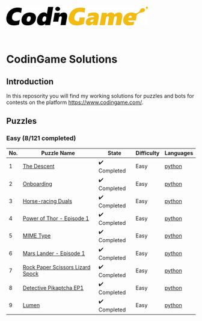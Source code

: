 [![CodinGame](/CodinGame.png)](https://www.codingame.com/ "CodinGame")

<br>

# CodinGame Solutions

## Introduction

In this reposority you will find my working solutions for puzzles and bots for contests on the platform https://www.codingame.com/.

## Puzzles

### Easy (8/121 completed)

| No. | Puzzle Name | State| Difficulty | Languages |
|-----|-------------|------|------------|-----------|
| 1 | [The Descent](https://www.codingame.com/training/easy/the-descent) | :heavy_check_mark: Completed | Easy | [python](Puzzles/The_Descent.py) |
| 2 | [Onboarding](https://www.codingame.com/training/easy/onboarding) | :heavy_check_mark: Completed | Easy | [python](Puzzles/Onboarding.py)|
| 3 | [Horse-racing Duals](https://www.codingame.com/training/easy/horse-racing-duals) | :heavy_check_mark: Completed | Easy | [python](Puzzles/Horse-racing_Duals.py)|
| 4 | [Power of Thor - Episode 1](https://www.codingame.com/training/easy/power-of-thor-episode-1) | :heavy_check_mark: Completed | Easy | [python](Puzzles/Power_of_Thor_Episode_1.py)|
| 5 | [MIME Type](https://www.codingame.com/training/easy/mime-type) | :heavy_check_mark: Completed | Easy | [python](Puzzles/MIME_Type.py)|
| 6 | [Mars Lander - Episode 1](https://www.codingame.com/training/easy/mars-lander-episode-1) | :heavy_check_mark: Completed | Easy | [python](Puzzles/Mars_Lander_Episode_1.py)|
| 7 | [Rock Paper Scissors Lizard Spock](https://www.codingame.com/training/easy/rock-paper-scissors-lizard-spock) | :heavy_check_mark: Completed | Easy | [python](Puzzles/Rock_Paper_Scissors_Lizard_Spock.py)|
| 8 | [Detective Pikaptcha EP1](https://www.codingame.com/training/easy/detective-pikaptcha-ep1) | :heavy_check_mark: Completed | Easy | [python](Puzzles/Detective_Pikaptcha_EP1.py)|
| 9 | [Lumen](https://www.codingame.com/ide/puzzle/lumen) | ✔️ Completed | Easy | [python](Puzzles/Lumen.py)|
